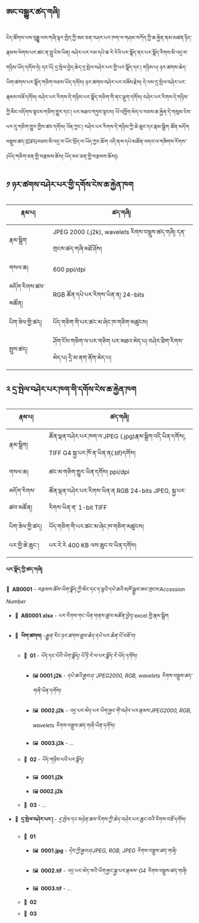 
## ཨང་བསྒྱུར་ཚད་གཞི།

ངེད་ཚོགས་པས་བུདྡྷ་ལས་གཞི་ལྟར་ཁྱེད་ཀྱི་ཨང་ཅན་བཤར་པར་ཁག་ལ་གཤམ་བཀོད་ཀྱི་ཆ་རྐྱེན་ནམ་མཚན་ཉིད་རྣམས་ལེགས་པར་ཚང་ན་བླུ་ངེས་ཡིན། བཤེར་པར་རམ་དཔེ་ཆ་རེ་རེའི་པར་སྣོད་ནང་པར་སྣོད་རིགས་མི་འདྲ་བ་གཉིས་ཡོད་དགོས་ཏེ། དང་པོ། དྲ་སྤེལ་བྱེད་ཆེད་དྲ་སྤེལ་བཤེར་པར་གྱི་པར་སྣོད་དང་། གཉིས་པ། ཉར་ཚགས་ཆེད་ཡིག་ཚགས་པར་སྣོད་གཅིག་བཅས་ཡོད་དགོས། ཉར་ཚགས་བཤེར་པར་བཟོས་རྗེས། དེ་ལས་དྲ་སྤེལ་བཤེར་པར་རྣམས་བཟོ་དགོས། བཤེར་པར་རིགས་དེ་གཉིས་པར་སྣོད་གཅིག་གི་ནང་ལྡུག་དགོས། བཤེར་པར་རིགས་དེ་གཉིས་ཀྱི་མིང་འདོགས་སྟངས་གཅིག་གྱུར་དང་། པར་མཐའ་གཏུབ་སྟངས།
ཡོ་འཁྱོག་མེད་པ་བཅས་ཆ་རྐྱེན་དེ་གསུམ་ངེས་པར་དུ་གཅིག་གྱུར་གྱིས་ཚང་དགོས། འོན་ཀྱང་། བཤེར་པར་རིགས་དེ་གཉིས་ཀྱི་ཆེ་ཆུང་དང་རྣམ་སྒྲིག ཚོན་མདོག བསྡུས་ཚད་(DPI)བཅས་མི་འདྲ་བ་ཡོང་སྲོད་ལ་ཡོད་ཀྱང་ཆོག འདི་ནས་དཔེ་མཚོན་འགའ་ལ་གཟིགས་རོགས་་ (པོད་གཅིག་ཅན་གྱི་བརྩམས་ཆོས། པོད་མང་ཅན་གྱི་བརྩམས་ཆོས།)

## ༡ ཉར་ཚགས་བཤེར་པར་གྱི་དགོས་ངེས་ཆ་རྐྱེན་ཁག

| རྣམ་པ། |	ཚད་གཞི། |
| --- | --- |
| རྣམ་སྒྲིག | JPEG 2000 (.j2k), wavelets རིགས་བསྡུས་ཚད་གཞི། དན་གྲངས་ཚད་གཞི་མཐོ་ཤོས། |
| གསལ་ཆ། |600 ppi/dpi |
| མདོག་རིགས་ཚབ་མཚོན། | RGB ཚོན་དཔེ་པར་རིགས་ཡིན་ན། 24-bits |
| པིག་ཟེལ་གྱི་ཚད། | པོད་གཅིག་གི་པར་ཚང་མ་ཞེང་ཁ་གཅིག་མཚུངས། |
| སྤུས་ཚད། |	ཤོག་ངོས་གཅིག་ལ་པར་གཅིག པར་མཐའ་མེད་པ། བཤེར་ཐིག་རིགས་མེད་པ། དྲི་མ་ནག་ནོག་མེད་པ། |

## ༢ དྲ་སྤེལ་བཤེར་པར་ཁག་གི་དགོས་ངེས་ཆ་རྐྱེན་ཁག

| རྣམ་པ། | ཚད་གཞི། |
| --- | --- |
| རྣམ་སྒྲིག།| ཚོན་ལྡན་བཤེར་པར་ཁག་ལ་JPEG (.jpg)རྣམ་སྒྲིག་འདི་ཡིན་དགོས།, TIFF G4 སྐྱ་པར་ཁོ་ན་ཡིན་ན(.tif)དགོས། |
| གསལ་ཆ། | ཚང་མ་གཅིག་གྱུར་ཡིན་དགོས། ppi/dpi |
| མདོག་རིགས་ཚབ་མཚོན། | ཚོན་ལྡན་བཤེར་པར་རིགས་ཡིན་ན RGB 24-bits JPEG, སྐྱ་པར་རིགས་ཡིན་ན་ 1-bit TIFF |
| པིག་ཟེལ་གྱི་ཚད།	| པོད་གཅིག་གི་པར་ཚང་མ་ཞེང་ཁ་གཅིག་མཚུངས། |
| པར་གྱི་ཆེ་ཆུང་། |	པར་རེ་རེ 400 KB ལས་ཆུང་བ་ཡིན་དགོས། |

**པར་སྣོད་ཀྱི་ཚད་གཞི།**

 📂 **AB0001** *- བརྩམས་ཆོས་ཡིག་སྣོད་ཀྱི་མིང་དང་ད་ལྟའི་དཔེ་ཆའི་མཁོ་སྒྲུབ་ཨང་གྲངས་Accession Number*

* 📄 **AB0001.xlsx** *- པར་རིགས་གང་ཡིན་གནས་ཚུལ་མཚོན་བྱེད།* excel གྱི་རྣམ་སྒྲིག

* 📂 **ཡིག་ཚགས།** *-རྒྱུན་རིང་ཉར་ཚགས་ཐུབ་ཆེད་དཔེ་པར་ཆེན་པོ་བཟོ་བ།*

	* 📂 **01** *- པོད་དང་པོའི་ཡིག་སྣོད། པོ་ཏི་རེ་ལ་པར་སྣོད་རེ་ཡོད་དགོས།*
	
		* 🖼 **0001.j2k** *- དཔེ་ཆའི་རྒྱབ་ཤ ་JPEG2000, RGB, wavelets རིགས་བསྡུས་ཚད་གཞི་ཡིན་དགོས།*
		
		* 🖼 **0002.j2k** *- འདྲ་པར་མེད་པར་ཡིག་རྐྱང་གི་བཤེར་པར་རྣམས་JPEG2000, RGB, wavelets རིགས་བསྡུས་ཚད་གཞི་ཡིན་དགོས།*
		
		* 🖼 **0003.j2k** *- ...*
		
	* 📂 **02** *- པོད་གཉིས་པའི་པར་སྣོད།*
	
		* 🖼 **0001.j2k**
		
		* 🖼 **0002.j2k**
		
	* 📁 **03** *- ...*

* 📂 **དྲ་སྤེལ་བཤེར་པར་།** *- དྲ་སྤེལ་དང་མཉེན་ཆས་རིགས་ཀྱི་ཆེད་བཤེར་པར་ཆུང་བའི་རིགས་བཟོ་དགོས།*

	* 📂 **01**
	
		* 🖼 **0001.jpg** *- དེབ་ཀྱི་རྒྱབ་ཤ་JPEG, RGB, JPEG རིགས་བསྡུས་ཚད་གཞི།*
		
		* 🖼 **0002.tif** *- འདྲ་པར་མེད་སའི་ཡིག་རྐྱང་སྐྱ་པར་རྣམས་ G4 རིགས་བསྡུས་ཚད་གཞི།*
		
		* 🖼 **0003.tif** *- ...*
		
	* 📁 **02**
		
	* 📁 **03**

